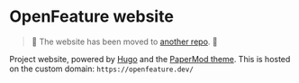 # OpenFeature website

> :rotating_light: The website has been moved to [another repo](https://github.com/open-feature/openfeature.dev). :rotating_light:

Project website, powered by [Hugo](https://gohugo.io/) and the [PaperMod theme](https://github.com/adityatelange/hugo-PaperMod).
This is hosted on the custom domain: `https://openfeature.dev/`
